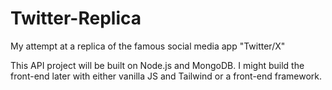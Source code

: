 # Twitter-Replica
My attempt at a replica of the famous social media app "Twitter/X"

This API project will be built on Node.js and MongoDB. I might build the front-end later with either vanilla JS and Tailwind or a front-end framework.
